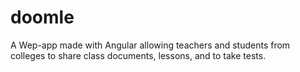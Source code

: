 # doomle
A Wep-app made with Angular allowing teachers and students from colleges to share class documents, lessons, and to take tests.
